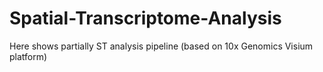 # Spatial-Transcriptome-Analysis
Here shows partially ST analysis pipeline (based on 10x Genomics Visium platform)
